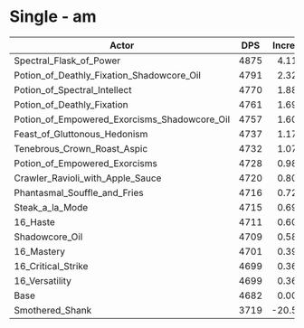 # Single - am
| Actor | DPS | Increase |
|---|:---:|:---:|
|Spectral_Flask_of_Power|4875|4.11%|
|Potion_of_Deathly_Fixation_Shadowcore_Oil|4791|2.32%|
|Potion_of_Spectral_Intellect|4770|1.88%|
|Potion_of_Deathly_Fixation|4761|1.69%|
|Potion_of_Empowered_Exorcisms_Shadowcore_Oil|4757|1.60%|
|Feast_of_Gluttonous_Hedonism|4737|1.17%|
|Tenebrous_Crown_Roast_Aspic|4732|1.07%|
|Potion_of_Empowered_Exorcisms|4728|0.98%|
|Crawler_Ravioli_with_Apple_Sauce|4720|0.80%|
|Phantasmal_Souffle_and_Fries|4716|0.72%|
|Steak_a_la_Mode|4715|0.69%|
|16_Haste|4711|0.60%|
|Shadowcore_Oil|4709|0.58%|
|16_Mastery|4701|0.39%|
|16_Critical_Strike|4699|0.36%|
|16_Versatility|4699|0.36%|
|Base|4682|0.00%|
|Smothered_Shank|3719|-20.58%|
